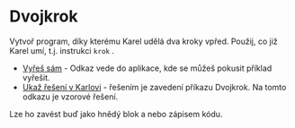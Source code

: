 # Dvojkrok

Vytvoř program, díky kterému Karel udělá dva kroky vpřed. Použij, co již Karel umí, t.j. instrukci `krok` .

- [Vyřeš sám](karel.html?Dvojkrok_zkus) - Odkaz vede do aplikace, kde se můžeš pokusit příklad vyřešit. 
- [Ukaž řešení v Karlovi](karel.html?Dvojkrok) - řešením je zavedení příkazu Dvojkrok. Na tomto odkazu je vzorové řešení.

Lze ho zavést buď jako hnědý blok a nebo zápisem kódu.


